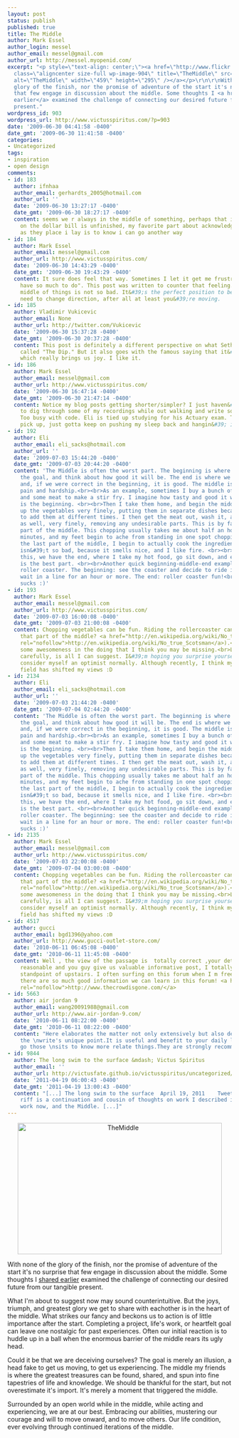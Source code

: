 ```yaml
---
layout: post
status: publish
published: true
title: The Middle
author: Mark Essel
author_login: messel
author_email: messel@gmail.com
author_url: http://messel.myopenid.com/
excerpt: "<p style=\"text-align: center;\"><a href=\"http://www.flickr.com/photos/mistressf/1230899182/\"><img
  class=\"aligncenter size-full wp-image-904\" title=\"TheMiddle\" src=\"{{ site.url }}/assets/2009/06/TheMiddle.jpg\"
  alt=\"TheMiddle\" width=\"459\" height=\"295\" /></a></p>\r\n\r\nWith none of the
  glory of the finish, nor the promise of adventure of the start it's no surprise
  that few engage in discussion about the middle. Some thoughts I <a href=\"http://victusfate.github.io/victusspiritus/uncategorized/2009/06/17/eradicate-excuses-begin-meaningful-work-now/\">shared
  earlier</a> examined the challenge of connecting our desired future from our tangible
  present."
wordpress_id: 903
wordpress_url: http://www.victusspiritus.com/?p=903
date: '2009-06-30 04:41:58 -0400'
date_gmt: '2009-06-30 11:41:58 -0400'
categories:
- Uncategorized
tags:
- inspiration
- open design
comments:
- id: 183
  author: ifnhaa
  author_email: gerhardts_2005@hotmail.com
  author_url: ''
  date: '2009-06-30 13:27:17 -0400'
  date_gmt: '2009-06-30 18:27:17 -0400'
  content: seems we r always in the middle of something, perhaps that is why the pyramid
    on the dollar bill is unfinished, my favorite part about acknowledging the middle
    as they place i lay is to know i can go another way
- id: 184
  author: Mark Essel
  author_email: messel@gmail.com
  author_url: http://www.victusspiritus.com/
  date: '2009-06-30 14:43:29 -0400'
  date_gmt: '2009-06-30 19:43:29 -0400'
  content: It sure does feel that way. Sometimes I let it get me frustrated "ugh I
    have so much to do". This post was written to counter that feeling. Being in the
    middle of things is not so bad. It&#39;s the perfect position to be in if you
    need to change direction, after all at least you&#39;re moving.
- id: 185
  author: Vladimir Vukicevic
  author_email: None
  author_url: http://twitter.com/Vukicevic
  date: '2009-06-30 15:37:28 -0400'
  date_gmt: '2009-06-30 20:37:28 -0400'
  content: This post is definitely a different perspective on what Seth Godin famously
    called "The Dip." But it also goes with the famous saying that it&#39;s the journey
    which really brings us joy. I like it.
- id: 186
  author: Mark Essel
  author_email: messel@gmail.com
  author_url: http://www.victusspiritus.com/
  date: '2009-06-30 16:47:14 -0400'
  date_gmt: '2009-06-30 21:47:14 -0400'
  content: Notice my blog posts getting shorter/simpler? I just haven&#39;t had time
    to dig through some of my recordings while out walking and write something fancier.
    Too busy with code. Eli is tied up studying for his Actuary exam. Things will
    pick up, just gotta keep on pushing my sleep back and hangin&#39; in there.
- id: 192
  author: Eli
  author_email: eli_sacks@hotmail.com
  author_url: ''
  date: '2009-07-03 15:44:20 -0400'
  date_gmt: '2009-07-03 20:44:20 -0400'
  content: 'The Middle is often the worst part. The beginning is where we imagine
    the goal, and think about how good it will be. The end is where we reach the goal,
    and, if we were correct in the beginning, it is good. The middle is toil and effort,
    pain and hardship.<br><br>As an example, sometimes I buy a bunch of vegetables
    and some meat to make a stir fry. I imagine how tasty and good it will be. This
    is the beginning. <br><br>Then I take them home, and begin the middle. I chop
    up the vegetables very finely, putting them in separate dishes because I want
    to add them at different times. I then get the meat out, wash it, and slice it
    as well, very finely, removing any undesirable parts. This is by far the worst
    part of the middle. This chopping usually takes me about half an hour to forty-five
    minutes, and my feet begin to ache from standing in one spot chopping away. <br><br>Finally,
    the last part of the middle, I begin to actually cook the ingredients. This part
    isn&#39;t so bad, because it smells nice, and I like fire. <br><br>Shortly after
    this, we have the end, where I take my hot food, go sit down, and eat it. This
    is the best part. <br><br>Another quick beginning-middle-end example: riding a
    roller coaster. The beginning: see the coaster and decide to ride it. The middle:
    wait in a line for an hour or more. The end: roller coaster fun!<br><br>The middle
    sucks :)'
- id: 193
  author: Mark Essel
  author_email: messel@gmail.com
  author_url: http://www.victusspiritus.com/
  date: '2009-07-03 16:00:08 -0400'
  date_gmt: '2009-07-03 21:00:08 -0400'
  content: Chopping vegetables can be fun. Riding the rollercoaster can be fun (isn&#39;t
    that part of the middle? <a href="http://en.wikipedia.org/wiki/No_true_Scotsman"
    rel="nofollow">http://en.wikipedia.org/wiki/No_true_Scotsman</a>).<br><br>There&#39;s
    some awesomeness in the doing that I think you may be missing.<br>Look for it
    carefully, is all I can suggest. I&#39;m hoping you surprise yourself. I wouldn&#39;t
    consider myself an optimist normally. Although recently, I think my reality distortion
    field has shifted my views :D
- id: 2134
  author: Eli
  author_email: eli_sacks@hotmail.com
  author_url: ''
  date: '2009-07-03 21:44:20 -0400'
  date_gmt: '2009-07-04 02:44:20 -0400'
  content: 'The Middle is often the worst part. The beginning is where we imagine
    the goal, and think about how good it will be. The end is where we reach the goal,
    and, if we were correct in the beginning, it is good. The middle is toil and effort,
    pain and hardship.<br><br>As an example, sometimes I buy a bunch of vegetables
    and some meat to make a stir fry. I imagine how tasty and good it will be. This
    is the beginning. <br><br>Then I take them home, and begin the middle. I chop
    up the vegetables very finely, putting them in separate dishes because I want
    to add them at different times. I then get the meat out, wash it, and slice it
    as well, very finely, removing any undesirable parts. This is by far the worst
    part of the middle. This chopping usually takes me about half an hour to forty-five
    minutes, and my feet begin to ache from standing in one spot chopping away. <br><br>Finally,
    the last part of the middle, I begin to actually cook the ingredients. This part
    isn&#39;t so bad, because it smells nice, and I like fire. <br><br>Shortly after
    this, we have the end, where I take my hot food, go sit down, and eat it. This
    is the best part. <br><br>Another quick beginning-middle-end example: riding a
    roller coaster. The beginning: see the coaster and decide to ride it. The middle:
    wait in a line for an hour or more. The end: roller coaster fun!<br><br>The middle
    sucks :)'
- id: 2135
  author: Mark Essel
  author_email: messel@gmail.com
  author_url: http://www.victusspiritus.com/
  date: '2009-07-03 22:00:08 -0400'
  date_gmt: '2009-07-04 03:00:08 -0400'
  content: Chopping vegetables can be fun. Riding the rollercoaster can be fun (isn&#39;t
    that part of the middle? <a href="http://en.wikipedia.org/wiki/No_true_Scotsman"
    rel="nofollow">http://en.wikipedia.org/wiki/No_true_Scotsman</a>).<br><br>There&#39;s
    some awesomeness in the doing that I think you may be missing.<br>Look for it
    carefully, is all I can suggest. I&#39;m hoping you surprise yourself. I wouldn&#39;t
    consider myself an optimist normally. Although recently, I think my reality distortion
    field has shifted my views :D
- id: 4517
  author: gucci
  author_email: bgd1396@yahoo.com
  author_url: http://www.gucci-outlet-store.com/
  date: '2010-06-11 06:45:08 -0400'
  date_gmt: '2010-06-11 11:45:08 -0400'
  content: Well , the view of the passage is  totally correct ,your details is really
    reasonable and you guy give us valuable informative post, I totally agree the
    standpoint of upstairs. I often surfing on this forum when I m free and I find
    there are so much good information we can learn in this forum! <a href="http://www.thecrowdisgone.com/"
    rel="nofollow">http://www.thecrowdisgone.com/</a>
- id: 5663
  author: air jordan 9
  author_email: wang20091988@gmail.com
  author_url: http://www.air-jordan-9.com/
  date: '2010-06-11 08:22:00 -0400'
  date_gmt: '2010-06-11 08:22:00 -0400'
  content: "Here elaborates the matter not only extensively but also detailly .I support
    the \nwrite's unique point.It is useful and benefit to your daily life.You can
    go those \nsits to know more relate things.They are strongly recommended by friends.Personally!\nwww.you-rselfas.com"
- id: 9844
  author: The long swim to the surface &mdash; Victus Spiritus
  author_email: ''
  author_url: http://victusfate.github.io/victusspiritus/uncategorized/2011/04/19/the-long-swim-to-the-surface/
  date: '2011-04-19 06:00:43 -0400'
  date_gmt: '2011-04-19 13:00:43 -0400'
  content: "[...] The long swim to the surface  April 19, 2011    TweetThis morning&#8217;s
    riff is a continuation and cousin of thoughts on work I described in meaningful
    work now, and the Middle. [...]"
---
```

<p style="text-align: center;"><a href="http://www.flickr.com/photos/mistressf/1230899182/"><img class="aligncenter size-full wp-image-904" title="TheMiddle" src="{{ site.url }}/assets/2009/06/TheMiddle.jpg" alt="TheMiddle" width="459" height="295" /></a></p>
<p>With none of the glory of the finish, nor the promise of adventure of the start it's no surprise that few engage in discussion about the middle. Some thoughts I <a href="http://victusfate.github.io/victusspiritus/uncategorized/2009/06/17/eradicate-excuses-begin-meaningful-work-now/">shared earlier</a> examined the challenge of connecting our desired future from our tangible present.<a id="more"></a><a id="more-903"></a></p>
<p>What I'm about to suggest now may sound counterintuitive. But the joys, triumph, and greatest glory we get to share with eachother is in the heart of the middle. What strikes our fancy and beckons us to action is of little importance after the start. Completing a project, life's work, or heartfelt goal can leave one nostalgic for past experiences. Often our initial reaction is to huddle up in a ball when the enormous barrier of the middle rears its ugly head.</p>
<p>Could it be that we are deceiving ourselves? The goal is merely an illusion, a head fake to get us moving, to get us experiencing. The middle my friends is where the greatest treasures can be found, shared, and spun into fine tapestries of life and knowledge. We should be thankful for the start, but not overestimate it's import. It's merely a moment that triggered the middle.</p>
<p>Surrounded by an open world while in the middle, while acting and experiencing, we are at our best. Embracing our abilities, mustering our courage and will to move onward, and to move others. Our life condition, ever evolving through continued iterations of the middle.</p>
<h6 class="zemanta-related-title" style="font-size: 1em;"><span style="font-weight: normal;"><br />
<strong><br />
</strong></span></h6>
<div class="zemanta-pixie" style="margin-top: 10px; height: 15px;"><span class="zem-script more-related pretty-attribution"><script src="http://static.zemanta.com/readside/loader.js" type="text/javascript"></script></span></div>
